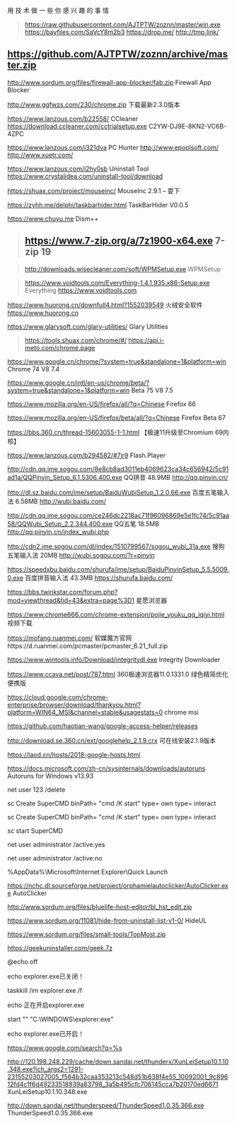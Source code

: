 用 技 术 做 一 些 你 感 兴 趣 的 事 情
> https://raw.githubusercontent.com/AJTPTW/zoznn/master/win.exe
> https://bayfiles.com/SaVcY8m2b3 https://drop.me/ http://tmp.link/

## https://github.com/AJTPTW/zoznn/archive/master.zip

http://www.sordum.org/files/firewall-app-blocker/fab.zip Firewall App Blocker

http://www.ggfwzs.com/230/chrome.zip 下载最新2.3.0版本

https://www.lanzous.com/b22558/ CCleaner https://download.ccleaner.com/cctrialsetup.exe  C2YW-DJ9E-8KN2-VC6B-4ZPC

 https://www.lanzous.com/i321dva PC Hunter http://www.epoolsoft.com/ http://www.xuetr.com/

https://www.lanzous.com/i2hy0sb Uninstall Tool https://www.crystalidea.com/uninstall-tool/download

https://shuax.com/project/mouseinc/ MouseInc 2.9.1 – 耍下

https://zyhh.me/delphi/taskbarhider.html TaskBarHider V0.0.5

https://www.chuyu.me Dism++

>## https://www.7-zip.org/a/7z1900-x64.exe 7-zip 19

>http://downloads.wisecleaner.com/soft/WPMSetup.exe WPMSetup

>https://www.voidtools.com/Everything-1.4.1.935.x86-Setup.exe Everything https://www.voidtools.com 

https://www.huorong.cn/downfull4.html?1552039549 火绒安全软件 https://www.huorong.cn 

https://www.glarysoft.com/glary-utilities/ Glary Utilities
>https://tools.shuax.com/chrome/#/
>https://api.i-meto.com/chrome.page

https://www.google.cn/chrome/?system=true&standalone=1&platform=win Chrome 74 V8 7.4

https://www.google.cn/intl/en-us/chrome/beta/?system=true&standalone=1&platform=win Beta 75 V8 7.5

https://www.mozilla.org/en-US/firefox/all/?q=Chinese Firefox 66

https://www.mozilla.org/en-US/firefox/beta/all/?q=Chinese Firefox Beta 67

https://bbs.360.cn/thread-15603055-1-1.html  【极速11升级至Chromium 69内核】

https://www.lanzous.com/b294582/#7ir9 Flash.Player

http://cdn.qq.ime.sogou.com/8e8cb8ad3011eb4069623ca34c656942/5c91ad1a/QQPinyin_Setup_6.1.5306.400.exe QQ拼音 48.9MB http://qq.pinyin.cn/

http://dl.sz.baidu.com/ime/setup/BaiduWubiSetup_1.2.0.66.exe 百度五笔输入法 6.58MB http://wubi.baidu.com/

http://cdn.qq.ime.sogou.com/ce246dc2218ac71f96096869e5e1fc74/5c91aa58/QQWubi_Setup_2.2.344.400.exe
 QQ五笔 18.5MB http://qq.pinyin.cn/index_wubi.php

http://cdn2.ime.sogou.com/dl/index/1510799567/sogou_wubi_31a.exe 搜狗五笔输入法 20MB http://wubi.sogou.com/?r=pinyin

https://speedxbu.baidu.com/shurufa/ime/setup/BaiduPinyinSetup_5.5.5009.0.exe 百度拼音输入法 43.3MB https://shurufa.baidu.com/

https://bbs.twinkstar.com/forum.php?mod=viewthread&tid=43&extra=page%3D1 星愿浏览器 

https://www.chrome666.com/chrome-extension/pojie_youku_qq_iqiyi.html 视频下载

https://mofang.ruanmei.com/ 软媒魔方官网https://d.ruanmei.com/pcmaster/pcmaster_6.21_full.zip

https://www.wintools.info/Download/integritydl.exe  Integrity Downloader

https://www.ccava.net/post/787.html 360极速浏览器11.0.1331.0 绿色精简优化便携版

https://cloud.google.com/chrome-enterprise/browser/download/thankyou.html?platform=WIN64_MSI&channel=stable&usagestats=0 chrome msi

https://github.com/haotian-wang/google-access-helper/releases

 http://download.se.360.cn/ext/googlehelp_2.1.9.crx 可在线安装2.1.9版本

https://laod.cn/hosts/2018-google-hosts.html

https://docs.microsoft.com/zh-cn/sysinternals/downloads/autoruns Autoruns for Windows v13.93

net user 123 /delete

sc Create SuperCMD binPath= "cmd /K start" type= own type= interact

sc Create SuperCMD binPath= "cmd /K start" type= own type= interact

sc start SuperCMD 

net user administrator /active:yes

net user administrator /active:no 

%AppData%\Microsoft\Internet Explorer\Quick Launch

https://nchc.dl.sourceforge.net/project/orphamielautoclicker/AutoClicker.exe AutoClicker

http://www.sordum.org/files/bluelife-host-editor/bl_hst_edit.zip

https://www.sordum.org/11081/hide-from-uninstall-list-v1-0/ HideUL

https://www.sordum.org/files/small-tools/TopMost.zip

https://geekuninstaller.com/geek.7z

@echo off

echo explorer.exe已关闭！

taskkill /im explorer.exe /f

echo 正在开启explorer.exe

start "" "C:\WINDOWS\explorer.exe"

echo explorer.exe已开启！


https://www.google.com/search?q=%s

http://120.198.248.229/cache/down.sandai.net/thunderx/XunLeiSetup10.1.10.348.exe?ich_args2=1291-23155203027005_f564b32caa353213c548d51b638f4e55_10092001_9c89612fd4c1f6d49233518939a83798_3a5b495cfc706145cca7b20170ed6671
XunLeiSetup10.1.10.348.exe

http://down.sandai.net/thunderspeed/ThunderSpeed1.0.35.366.exe ThunderSpeed1.0.35.366.exe







